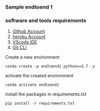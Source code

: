 ### Sample endtoend 1

### software and tools requirements
1. [Github Account](https://github.com/)
2. [heroku Account](https://heroku.com/)
3. [VScode IDE](https://code.visualstudio.com/)
4. [Git CLI](https://git-scm.com/download/)

Create a new environment
```
conda create -p endtoend1 python==3.7 -y
```
activate the created environment
```
conda activate endtoend1
```
install the packages in requirements.txt
```
pip install -r requirements.txt 
```